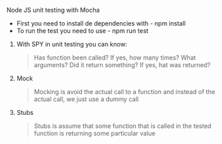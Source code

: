 Node JS unit testing with Mocha

- First you need to install de dependencies with - npm install
- To run the test you need to use - npm run test

1. With SPY in unit testing you can know:

   > Has function been called?
   > If yes, how many times?
   > What arguments?
   > Did it return something?
   > If yes, hat was returned?

2. Mock

   > Mocking is avoid the actual call to a function and instead of the actual call, we just use a dummy call

3. Stubs
   > Stubs is assume that some function that is called in the tested function is returning some particular value
